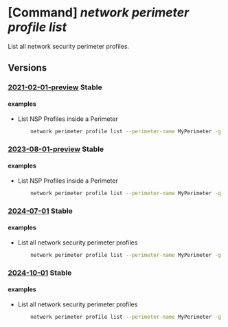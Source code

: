 # [Command] _network perimeter profile list_

List all network security perimeter profiles.

## Versions

### [2021-02-01-preview](/Resources/mgmt-plane/L3N1YnNjcmlwdGlvbnMve30vcmVzb3VyY2Vncm91cHMve30vcHJvdmlkZXJzL21pY3Jvc29mdC5uZXR3b3JrL25ldHdvcmtzZWN1cml0eXBlcmltZXRlcnMve30vcHJvZmlsZXM=/2021-02-01-preview.xml) **Stable**

<!-- mgmt-plane /subscriptions/{}/resourcegroups/{}/providers/microsoft.network/networksecurityperimeters/{}/profiles 2021-02-01-preview -->

#### examples

- List NSP Profiles inside a Perimeter
    ```bash
        network perimeter profile list --perimeter-name MyPerimeter -g MyResourceGroup
    ```

### [2023-08-01-preview](/Resources/mgmt-plane/L3N1YnNjcmlwdGlvbnMve30vcmVzb3VyY2Vncm91cHMve30vcHJvdmlkZXJzL21pY3Jvc29mdC5uZXR3b3JrL25ldHdvcmtzZWN1cml0eXBlcmltZXRlcnMve30vcHJvZmlsZXM=/2023-08-01-preview.xml) **Stable**

<!-- mgmt-plane /subscriptions/{}/resourcegroups/{}/providers/microsoft.network/networksecurityperimeters/{}/profiles 2023-08-01-preview -->

#### examples

- List NSP Profiles inside a Perimeter
    ```bash
        network perimeter profile list --perimeter-name MyPerimeter -g MyResourceGroup
    ```

### [2024-07-01](/Resources/mgmt-plane/L3N1YnNjcmlwdGlvbnMve30vcmVzb3VyY2Vncm91cHMve30vcHJvdmlkZXJzL21pY3Jvc29mdC5uZXR3b3JrL25ldHdvcmtzZWN1cml0eXBlcmltZXRlcnMve30vcHJvZmlsZXM=/2024-07-01.xml) **Stable**

<!-- mgmt-plane /subscriptions/{}/resourcegroups/{}/providers/microsoft.network/networksecurityperimeters/{}/profiles 2024-07-01 -->

#### examples

- List all network security perimeter profiles
    ```bash
        network perimeter profile list --perimeter-name MyPerimeter -g MyResourceGroup
    ```

### [2024-10-01](/Resources/mgmt-plane/L3N1YnNjcmlwdGlvbnMve30vcmVzb3VyY2Vncm91cHMve30vcHJvdmlkZXJzL21pY3Jvc29mdC5uZXR3b3JrL25ldHdvcmtzZWN1cml0eXBlcmltZXRlcnMve30vcHJvZmlsZXM=/2024-10-01.xml) **Stable**

<!-- mgmt-plane /subscriptions/{}/resourcegroups/{}/providers/microsoft.network/networksecurityperimeters/{}/profiles 2024-10-01 -->

#### examples

- List all network security perimeter profiles
    ```bash
        network perimeter profile list --perimeter-name MyPerimeter -g MyResourceGroup
    ```
